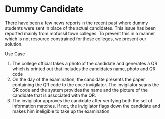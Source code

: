 Dummy Candidate
==============

There have been a few news reports in the recent past where dummy students were sent in place of the actual candidates. This issue has been reported mainly from mofussil town colleges. To prevent this in a manner which is not resource constrained for these colleges, we present our solution. 

Use Case
1. The college official takes a photo of the candidate and generates a QR which is printed out that includes the candidates name, photo and QR code
2. On the day of the examination, the candidate presents the paper containing the QR code to the code invigilator. The invigilator scans the QR code and the system provides the name and the picture of the candidate that is associated with the QR.
3. The invigilator approves the candidate after verifying both the set of information matches. If not, the invigilator flags down the candidate and makes him ineligible to take up the examination
